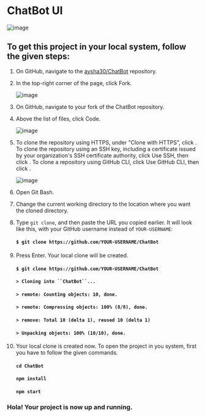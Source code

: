 # ChatBot UI

![image](https://user-images.githubusercontent.com/45158487/124382285-400a4080-dce4-11eb-8fcf-ece5b4f700b1.png)


## To get this project in your local system, follow the given steps:

1.  On GitHub, navigate to the [aysha30/ChatBot](https://github.com/aysha30/ChatBot) repository.
2.  In the top-right corner of the page, click Fork.

    ![image](https://user-images.githubusercontent.com/45158487/124381718-9d50c280-dce1-11eb-856e-b363ada6df56.png)

3.  On GitHub, navigate to your fork of the ChatBot repository.
4.  Above the list of files, click  Code.

    ![image](https://user-images.githubusercontent.com/45158487/124381787-f28cd400-dce1-11eb-913d-051d3106eb2d.png)

5.  To clone the repository using HTTPS, under "Clone with HTTPS", click . To clone the repository using an SSH key, including a certificate issued by your organization's SSH certificate authority, click Use SSH, then click . To clone a repository using GitHub CLI, click Use GitHub CLI, then click .

    ![image](https://user-images.githubusercontent.com/45158487/124381836-2536cc80-dce2-11eb-822a-12c9e53f63bf.png)

6.  Open Git Bash.

7. Change the current working directory to the location where you want the cloned directory.

8. Type `git clone`, and then paste the URL you copied earlier. It will look like this, with your GitHub username instead of `YOUR-USERNAME`:

    #### `$ git clone https://github.com/YOUR-USERNAME/ChatBot`

9. Press Enter. Your local clone will be created.

    #### `$ git clone https://github.com/YOUR-USERNAME/ChatBot`
    #### `> Cloning into ``ChatBot``...`
    #### `> remote: Counting objects: 10, done.`
    #### `> remote: Compressing objects: 100% (8/8), done.`
    #### `> remove: Total 10 (delta 1), reused 10 (delta 1)`
    #### `> Unpacking objects: 100% (10/10), done.`

10. Your local clone is created now. To open the project in you system, first you have to follow the given commands.

    #### `cd ChatBot`
    #### `npm install`
    #### `npm start`

### Hola! Your project is now up and running.

